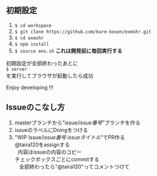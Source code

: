 ## 初期設定
1. `$ cd workspace`
2. `$ git clone https://github.com/kure-kosen/exmshr.git`
3. `$ cd exmshr`
4. `$ npm install`
5. `$ source env.sh` **これは開発前に毎回実行する**

初期設定が全部終わったあとに  
`$ server`  
を実行してブラウザが起動したら成功

Enjoy developing !!!

## Issueのこなし方
1. masterブランチから"issue/*issue番号*"ブランチを作る   
2. issueのラベルにDoingをつける  
3. "WIP Issue/*issue番号* *issueタイトル*"でPR作る  
    @taira120をassignする  
    内容はissueの内容のコピー  
    チェックボックスごとにcommitする  
    全部終わったら"@taira120"ってコメントつけて  
